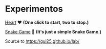# Experimentos

[Heart](https://gui25.github.io/lab/heart/) :heart: **(One click to start, two to stop.)**

[Snake Game](https://gui25.github.io/lab/sneakgame/) :snake: **(It's just a simple Snake Game.)**

Source to https://gui25.github.io/lab/
